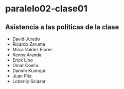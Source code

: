 # paralelo02-clase01
## Asistencia a las políticas de la clase
+ David Jurado
+ Ricardo Zaruma
+ Milca Valdez Flores
+ Kenny Aranda
+ Erick Lino
+ Omar Coello
+ Darwin Kuonqui
+ Juan Pita
+ Loberlly Salazar
